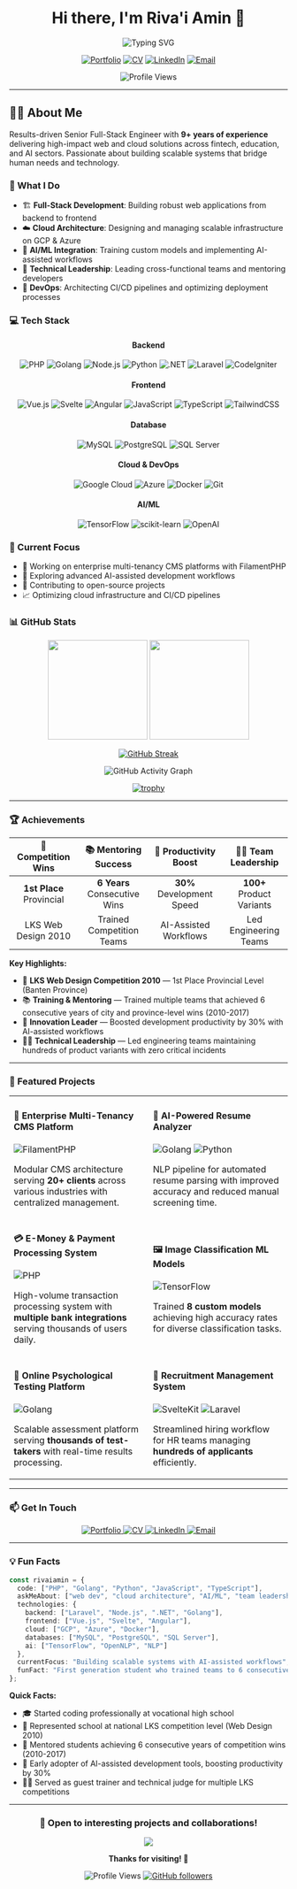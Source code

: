 <div align="center">

# Hi there, I'm Riva'i Amin 👋

<img src="https://readme-typing-svg.demolab.com?font=Fira+Code&weight=600&size=28&duration=3000&pause=1000&color=2563EB&center=true&vCenter=true&random=false&width=800&lines=Senior+Full-Stack+Engineer;Technical+Leader;AI%2FML+Enthusiast;Cloud+Architecture+Expert;9%2B+Years+of+Experience" alt="Typing SVG" />

[![Portfolio](https://img.shields.io/badge/Portfolio-rivaiamin.github.io-2563eb?style=for-the-badge&logo=google-chrome&logoColor=white)](https://rivaiamin.github.io)
[![CV](https://img.shields.io/badge/CV%2FResume-View%20Online-10b981?style=for-the-badge&logo=readme&logoColor=white)](https://rivaiamin.github.io/cv)
[![LinkedIn](https://img.shields.io/badge/LinkedIn-Connect-0077B5?style=for-the-badge&logo=linkedin&logoColor=white)](https://linkedin.com/in/rivaiamin)
[![Email](https://img.shields.io/badge/Email-Contact%20Me-ea4335?style=for-the-badge&logo=gmail&logoColor=white)](mailto:rivaiamin.id@gmail.com)

![Profile Views](https://komarev.com/ghpvc/?username=rivaiamin&color=2563eb&style=for-the-badge)

</div>

---

## 👨‍💻 About Me

Results-driven Senior Full-Stack Engineer with **9+ years of experience** delivering high-impact web and cloud solutions across fintech, education, and AI sectors. Passionate about building scalable systems that bridge human needs and technology.

### 🚀 What I Do

- 🏗️ **Full-Stack Development**: Building robust web applications from backend to frontend
- ☁️ **Cloud Architecture**: Designing and managing scalable infrastructure on GCP & Azure
- 🤖 **AI/ML Integration**: Training custom models and implementing AI-assisted workflows
- 👥 **Technical Leadership**: Leading cross-functional teams and mentoring developers
- 🔧 **DevOps**: Architecting CI/CD pipelines and optimizing deployment processes

### 💻 Tech Stack

<div align="center">

#### Backend
![PHP](https://img.shields.io/badge/PHP-777BB4?style=for-the-badge&logo=php&logoColor=white)
![Golang](https://img.shields.io/badge/Go-00ADD8?style=for-the-badge&logo=go&logoColor=white)
![Node.js](https://img.shields.io/badge/Node.js-339933?style=for-the-badge&logo=node.js&logoColor=white)
![Python](https://img.shields.io/badge/Python-3776AB?style=for-the-badge&logo=python&logoColor=white)
![.NET](https://img.shields.io/badge/.NET-512BD4?style=for-the-badge&logo=dotnet&logoColor=white)
![Laravel](https://img.shields.io/badge/Laravel-FF2D20?style=for-the-badge&logo=laravel&logoColor=white)
![CodeIgniter](https://img.shields.io/badge/CodeIgniter-EF4223?style=for-the-badge&logo=codeigniter&logoColor=white)

#### Frontend
![Vue.js](https://img.shields.io/badge/Vue.js-4FC08D?style=for-the-badge&logo=vue.js&logoColor=white)
![Svelte](https://img.shields.io/badge/Svelte-FF3E00?style=for-the-badge&logo=svelte&logoColor=white)
![Angular](https://img.shields.io/badge/Angular-DD0031?style=for-the-badge&logo=angular&logoColor=white)
![JavaScript](https://img.shields.io/badge/JavaScript-F7DF1E?style=for-the-badge&logo=javascript&logoColor=black)
![TypeScript](https://img.shields.io/badge/TypeScript-3178C6?style=for-the-badge&logo=typescript&logoColor=white)
![TailwindCSS](https://img.shields.io/badge/Tailwind_CSS-38B2AC?style=for-the-badge&logo=tailwind-css&logoColor=white)

#### Database
![MySQL](https://img.shields.io/badge/MySQL-4479A1?style=for-the-badge&logo=mysql&logoColor=white)
![PostgreSQL](https://img.shields.io/badge/PostgreSQL-4169E1?style=for-the-badge&logo=postgresql&logoColor=white)
![SQL Server](https://img.shields.io/badge/SQL_Server-CC2927?style=for-the-badge&logo=microsoft-sql-server&logoColor=white)

#### Cloud & DevOps
![Google Cloud](https://img.shields.io/badge/Google_Cloud-4285F4?style=for-the-badge&logo=google-cloud&logoColor=white)
![Azure](https://img.shields.io/badge/Microsoft_Azure-0078D4?style=for-the-badge&logo=microsoft-azure&logoColor=white)
![Docker](https://img.shields.io/badge/Docker-2496ED?style=for-the-badge&logo=docker&logoColor=white)
![Git](https://img.shields.io/badge/Git-F05032?style=for-the-badge&logo=git&logoColor=white)

#### AI/ML
![TensorFlow](https://img.shields.io/badge/TensorFlow-FF6F00?style=for-the-badge&logo=tensorflow&logoColor=white)
![scikit-learn](https://img.shields.io/badge/scikit--learn-F7931E?style=for-the-badge&logo=scikit-learn&logoColor=white)
![OpenAI](https://img.shields.io/badge/OpenAI-412991?style=for-the-badge&logo=openai&logoColor=white)

</div>

### 🎯 Current Focus

- 🔭 Working on enterprise multi-tenancy CMS platforms with FilamentPHP
- 🌱 Exploring advanced AI-assisted development workflows
- 🤝 Contributing to open-source projects
- 📈 Optimizing cloud infrastructure and CI/CD pipelines

### 📊 GitHub Stats

<div align="center">

<img height="180em" src="https://github-readme-stats.vercel.app/api?username=rivaiamin&show_icons=true&theme=vue&hide_border=true&count_private=true&include_all_commits=true" />
<img height="180em" src="https://github-readme-stats.vercel.app/api/top-langs/?username=rivaiamin&layout=compact&theme=vue&hide_border=true&langs_count=8" />

</div>

<div align="center">

[![GitHub Streak](https://github-readme-streak-stats.herokuapp.com?user=rivaiamin&theme=vue&hide_border=true&date_format=M%20j%5B%2C%20Y%5D)](https://git.io/streak-stats)

</div>

<div align="center">

![GitHub Activity Graph](https://github-readme-activity-graph.vercel.app/graph?username=rivaiamin&theme=vue&hide_border=true&area=true)

</div>

<div align="center">

[![trophy](https://github-profile-trophy.vercel.app/?username=rivaiamin&theme=vue&no-frame=true&row=1&column=7)](https://github.com/ryo-ma/github-profile-trophy)

</div>

---

### 🏆 Achievements

<div align="center">

| 🥇 Competition Wins | 📚 Mentoring Success | 🚀 Productivity Boost | 👨‍💼 Team Leadership |
|:---:|:---:|:---:|:---:|
| **1st Place** Provincial | **6 Years** Consecutive Wins | **30%** Development Speed | **100+** Product Variants |
| LKS Web Design 2010 | Trained Competition Teams | AI-Assisted Workflows | Led Engineering Teams |

</div>

**Key Highlights:**
- 🥇 **LKS Web Design Competition 2010** — 1st Place Provincial Level (Banten Province)
- 📚 **Training & Mentoring** — Trained multiple teams that achieved 6 consecutive years of city and province-level wins (2010-2017)
- 🚀 **Innovation Leader** — Boosted development productivity by 30% with AI-assisted workflows
- 👨‍💼 **Technical Leadership** — Led engineering teams maintaining hundreds of product variants with zero critical incidents

---

### 🌟 Featured Projects

<table>
<tr>
<td width="50%">

#### 🏢 Enterprise Multi-Tenancy CMS Platform
![FilamentPHP](https://img.shields.io/badge/FilamentPHP-FF6B00?style=flat-square&logo=laravel&logoColor=white)

Modular CMS architecture serving **20+ clients** across various industries with centralized management.

</td>
<td width="50%">

#### 🤖 AI-Powered Resume Analyzer
![Golang](https://img.shields.io/badge/Golang-00ADD8?style=flat-square&logo=go&logoColor=white)
![Python](https://img.shields.io/badge/Python-3776AB?style=flat-square&logo=python&logoColor=white)

NLP pipeline for automated resume parsing with improved accuracy and reduced manual screening time.

</td>
</tr>
<tr>
<td width="50%">

#### 💳 E-Money & Payment Processing System
![PHP](https://img.shields.io/badge/Lumen-FF2D20?style=flat-square&logo=laravel&logoColor=white)

High-volume transaction processing system with **multiple bank integrations** serving thousands of users daily.

</td>
<td width="50%">

#### 🖼️ Image Classification ML Models
![TensorFlow](https://img.shields.io/badge/TensorFlow-FF6F00?style=flat-square&logo=tensorflow&logoColor=white)

Trained **8 custom models** achieving high accuracy rates for diverse classification tasks.

</td>
</tr>
<tr>
<td width="50%">

#### 📝 Online Psychological Testing Platform
![Golang](https://img.shields.io/badge/Golang-00ADD8?style=flat-square&logo=go&logoColor=white)

Scalable assessment platform serving **thousands of test-takers** with real-time results processing.

</td>
<td width="50%">

#### 💼 Recruitment Management System
![SvelteKit](https://img.shields.io/badge/SvelteKit-FF3E00?style=flat-square&logo=svelte&logoColor=white)
![Laravel](https://img.shields.io/badge/Laravel-FF2D20?style=flat-square&logo=laravel&logoColor=white)

Streamlined hiring workflow for HR teams managing **hundreds of applicants** efficiently.

</td>
</tr>
</table>

---

### 📫 Get In Touch

<div align="center">

<a href="https://rivaiamin.github.io">
  <img src="https://img.shields.io/badge/🌐_Portfolio-Visit_Website-2563eb?style=for-the-badge" alt="Portfolio"/>
</a>
<a href="https://rivaiamin.github.io/cv">
  <img src="https://img.shields.io/badge/📄_CV/Resume-View_Online-10b981?style=for-the-badge" alt="CV"/>
</a>
<a href="https://linkedin.com/in/rivaiamin">
  <img src="https://img.shields.io/badge/💼_LinkedIn-Connect-0077B5?style=for-the-badge" alt="LinkedIn"/>
</a>
<a href="mailto:rivaiamin.id@gmail.com">
  <img src="https://img.shields.io/badge/📧_Email-Contact_Me-ea4335?style=for-the-badge" alt="Email"/>
</a>

</div>

---

### 💡 Fun Facts

```typescript
const rivaiamin = {
  code: ["PHP", "Golang", "Python", "JavaScript", "TypeScript"],
  askMeAbout: ["web dev", "cloud architecture", "AI/ML", "team leadership"],
  technologies: {
    backend: ["Laravel", "Node.js", ".NET", "Golang"],
    frontend: ["Vue.js", "Svelte", "Angular"],
    cloud: ["GCP", "Azure", "Docker"],
    databases: ["MySQL", "PostgreSQL", "SQL Server"],
    ai: ["TensorFlow", "OpenNLP", "NLP"]
  },
  currentFocus: "Building scalable systems with AI-assisted workflows",
  funFact: "First generation student who trained teams to 6 consecutive competition wins! 🏆"
};
```

**Quick Facts:**
- 🎓 Started coding professionally at vocational high school
- 🏅 Represented school at national LKS competition level (Web Design 2010)
- 🎯 Mentored students achieving 6 consecutive years of competition wins (2010-2017)
- 🤖 Early adopter of AI-assisted development tools, boosting productivity by 30%
- 👨‍🏫 Served as guest trainer and technical judge for multiple LKS competitions

---

<div align="center">

### 💬 Open to interesting projects and collaborations!

<img src="https://capsule-render.vercel.app/api?type=waving&color=gradient&customColorList=6,11,20&height=100&section=footer&text=Let's%20Build%20Something%20Amazing!&fontSize=30&fontAlignY=70&animation=twinkling" />

**Thanks for visiting! 🚀**

![Profile Views](https://komarev.com/ghpvc/?username=rivaiamin&color=2563eb&style=for-the-badge&label=Profile+Views)
[![GitHub followers](https://img.shields.io/github/followers/rivaiamin?style=for-the-badge&color=2563eb&logo=github)](https://github.com/rivaiamin)

</div>
